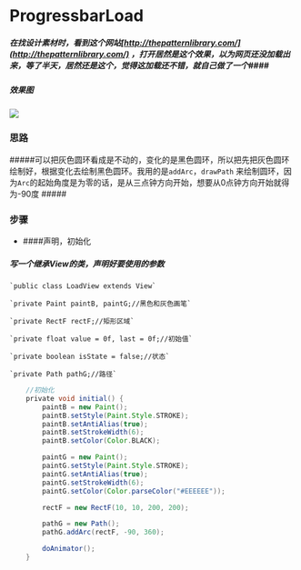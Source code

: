 # ProgressbarLoad
##### 在找设计素材时，看到这个网站[http://thepatternlibrary.com/](http://thepatternlibrary.com/) ，打开居然是这个效果，以为网页还没加载出来，等了半天，居然还是这个，觉得这加载还不错，就自己做了一个####
##### 效果图
![](http://i.imgur.com/qjnoOLA.gif)
### 思路
#####可以把灰色圆环看成是不动的，变化的是黑色圆环，所以把先把灰色圆环绘制好，根据变化去绘制黑色圆环。我用的是`addArc`，`drawPath` 来绘制圆环，因为`Arc`的起始角度是为零的话，是从三点钟方向开始，想要从0点钟方向开始就得为-90度 #####
### 步骤
- ####声明，初始化
##### 写一个继承View的类，声明好要使用的参数
    `public class LoadView extends View`

    `private Paint paintB, paintG;//黑色和灰色画笔`

    `private RectF rectF;//矩形区域`

    `private float value = 0f, last = 0f;//初始值`

    `private boolean isState = false;//状态`

    `private Path pathG;//路径`

```groovy
    //初始化
    private void initial() {
        paintB = new Paint();
        paintB.setStyle(Paint.Style.STROKE);
        paintB.setAntiAlias(true);
        paintB.setStrokeWidth(6);
        paintB.setColor(Color.BLACK);

        paintG = new Paint();
        paintG.setStyle(Paint.Style.STROKE);
        paintG.setAntiAlias(true);
        paintG.setStrokeWidth(6);
        paintG.setColor(Color.parseColor("#EEEEEE"));

        rectF = new RectF(10, 10, 200, 200);

        pathG = new Path();
        pathG.addArc(rectF, -90, 360);

        doAnimator();
    }
```
